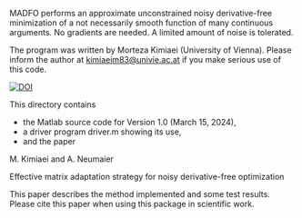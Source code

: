 MADFO performs an approximate unconstrained noisy derivative-free minimization
of a not  necessarily smooth function  of many continuous arguments. No 
gradients are needed. A limited amount of noise is tolerated. 

The program was written by Morteza Kimiaei (University of Vienna). 
Please inform the author at kimiaeim83@univie.ac.at if you make 
serious use of this code. 


[![DOI](https://zenodo.org/badge/DOI/10.5281/zenodo.12340674.svg)](https://doi.org/10.5281/zenodo.12340674)


This directory contains 
* the Matlab source code for Version 1.0 (March 15, 2024), 
* a driver program driver.m showing its use, 
* and the paper

M. Kimiaei and A. Neumaier

Effective matrix adaptation strategy for noisy derivative-free optimization

This paper describes the method implemented and some test results. 
Please cite this paper when using this package in scientific work.
